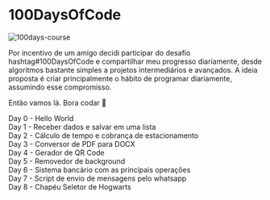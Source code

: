 # 100DaysOfCode

![100days-course](https://github.com/user-attachments/assets/17077a94-288d-43b4-add9-29845b9adbb7)


Por incentivo de um amigo decidi participar do desafio hashtag#100DaysOfCode e compartilhar meu progresso diariamente, desde algoritmos bastante simples a projetos intermediários e avançados.
A ideia proposta é criar principalmente o hábito de programar diariamente, assumindo esse compromisso.

Então vamos lá. Bora codar 🚀

Day 0 - Hello World</br>
Day 1 - Receber dados e salvar em uma lista</br>
Day 2 - Cálculo de tempo e cobrança de estacionamento</br>
Day 3 - Conversor de PDF para DOCX</br>
Day 4 - Gerador de QR Code</br>
Day 5 - Removedor de background </br>
Day 6 - Sistema bancário com as principais operações </br>
Day 7 - Script de envio de mensagens pelo whatsapp</br>
Day 8 - Chapéu Seletor de Hogwarts